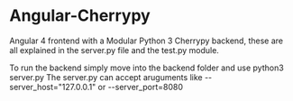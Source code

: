 # Angular-Cherrypy
Angular 4 frontend with a Modular Python 3 Cherrypy backend, these are all explained in the server.py file and the test.py module.

To run the backend simply move into the backend folder and use python3 server.py
The server.py can accept aruguments like 
--server_host="127.0.0.1" or 
--server_port=8080
